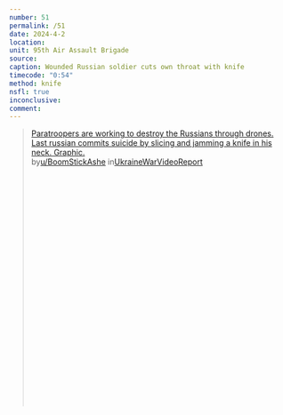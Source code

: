 ```yaml
---
number: 51
permalink: /51
date: 2024-4-2
location: 
unit: 95th Air Assault Brigade
source: 
caption: Wounded Russian soldier cuts own throat with knife
timecode: "0:54"
method: knife
nsfl: true
inconclusive: 
comment: 
---
```

<blockquote class="reddit-embed-bq" style="height:500px" data-embed-height="728"><a href="https://www.reddit.com/r/UkraineWarVideoReport/comments/1cbs677/paratroopers_are_working_to_destroy_the_russians/">Paratroopers are working to destroy the Russians through drones. Last russian commits suicide by slicing and jamming a knife in his neck. Graphic. </a><br> by<a href="https://www.reddit.com/user/BoomStickAshe/">u/BoomStickAshe</a> in<a href="https://www.reddit.com/r/UkraineWarVideoReport/">UkraineWarVideoReport</a></blockquote><script async="" src="https://embed.reddit.com/widgets.js" charset="UTF-8"></script>